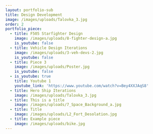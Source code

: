 ```yaml
---
layout: portfolio-sub
title: Design Development
image: /images/uploads/Talovka_3.jpg
order: 2
portfolio_piece:
  - title: F505 Starfighter Design
    image: /images/uploads/8-fighter-design-a.jpg
    is_youtube: false
  - title: Vehicle Design Iterations
    image: /images/uploads/3-veh-devs-2.jpg
    is_youtube: false
  - title: Piece 3
    image: /images/uploads/Poster.jpg
    is_youtube: false
  - is_youtube: true
    title: Youtube 1
    youtube_link: 'https://www.youtube.com/watch?v=Bey4XXJAqS8'
  - title: Hero Ship Iterations
    image: /images/uploads/Talovka_3.jpg
  - title: This is a title
    image: /images/uploads/7_Space_Background_a.jpg
  - title: Title
    image: /images/uploads/L2_Fort_Desolation.jpg
  - title: Example piece
    image: /images/uploads/bike.jpg
---
```


